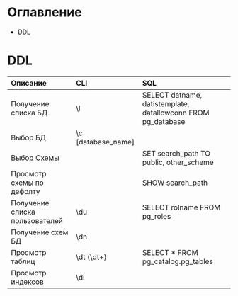 # Оглавление

* [DDL](#ddl)

# <a name="ddl"></a>DDL

| Описание                       | CLI                | SQL                                                          |
|:-------------------------------|:-------------------|:-------------------------------------------------------------|
| Получение списка БД            | \l                 | SELECT datname, datistemplate, datallowconn FROM pg_database |
| Выбор БД                       | \с [database_name] |                                                              |
| Выбор Схемы                    |                    | SET search_path TO public, other_scheme                      |
| Просмотр схемы по дефолту      |                    | SHOW search_path                                             |
| Получение списка пользователей | \du                | SELECT rolname FROM pg_roles                                 |
| Получение схем БД              | \dn                |                                                              |
| Просмотр таблиц                | \dt (\dt+)         | SELECT * FROM pg_catalog.pg_tables                           |
| Просмотр индексов              | \di                |                                                              |
